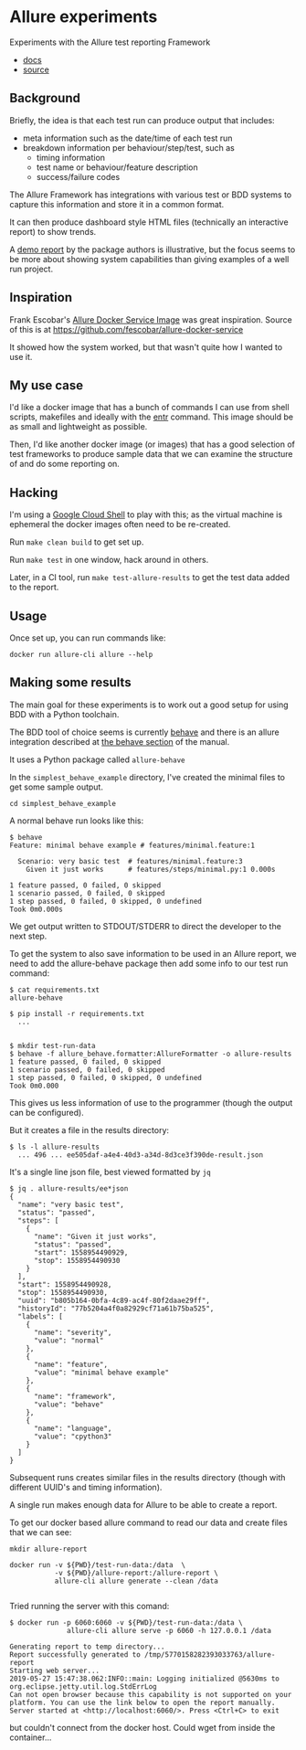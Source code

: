 Allure experiments
==================

Experiments with the Allure test reporting Framework 
* [docs](https://docs.qameta.io/allure/)
* [source](https://github.com/allure-framework/allure2)


Background
----------

Briefly, the idea is that each test run 
can produce output that includes:
* meta information such as the date/time of each test run
* breakdown information per behaviour/step/test, such as
  * timing information
  * test name or behaviour/feature description
  * success/failure codes

The Allure Framework has integrations with various test or BDD systems to capture 
this information and store it in a common format.

It can then produce dashboard style HTML files (technically an interactive report)
to show trends.

A [demo report](https://demo.qameta.io/allure/) by the package authors is illustrative,
but the focus seems to be more about showing system capabilities than giving examples of
a well run project.


Inspiration
-----------

Frank Escobar's 
[Allure Docker Service Image](https://hub.docker.com/r/frankescobar/allure-docker-service)
was great inspiration.
Source of this is at https://github.com/fescobar/allure-docker-service

It showed how the system worked, but that wasn't quite how I wanted to use it.


My use case
-----------

I'd like a docker image that has a bunch of commands I can use from shell
scripts, makefiles and ideally with the
[entr](https://bitbucket.org/eradman/entr/src/default/)
command.
This image should be as small and lightweight as possible.

Then, I'd like another docker image (or images) that has a good selection of test frameworks
to produce sample data that we can examine the structure of and do some reporting on.


Hacking
-------

I'm using a [Google Cloud Shell](https://cloud.google.com/shell/docs/)
to play with this;
as the virtual machine is ephemeral the docker images often need to be re-created.

Run `make clean build` to get set up.

Run `make test` in one window, hack around in others.

Later, in a CI tool, run `make test-allure-results` to get the test data
added to the report.


Usage
-----

Once set up,
you can run commands like:
```
docker run allure-cli allure --help
```

Making some results
-------------------

The main goal for these experiments is to work out a good setup for using
BDD with a Python toolchain.

The BDD tool of choice seems is currently
[behave](https://behave.readthedocs.io/en/latest/tutorial.html)
and there is an allure integration described at
[the behave section](https://docs.qameta.io/allure/#_behave)
of the manual.

It uses a Python package called `allure-behave`

In the `simplest_behave_example` directory,
I've created the minimal files to get some sample output.
```
cd simplest_behave_example
```


A normal behave run looks like this:
```
$ behave
Feature: minimal behave example # features/minimal.feature:1

  Scenario: very basic test  # features/minimal.feature:3
    Given it just works      # features/steps/minimal.py:1 0.000s

1 feature passed, 0 failed, 0 skipped
1 scenario passed, 0 failed, 0 skipped
1 step passed, 0 failed, 0 skipped, 0 undefined
Took 0m0.000s
```

We get output written to STDOUT/STDERR to direct the developer to the next
step.

To get the system to also save information to be used in an Allure report,
we need to add the allure-behave package then add some info to our test run
command:
```
$ cat requirements.txt
allure-behave

$ pip install -r requirements.txt
  ...


$ mkdir test-run-data
$ behave -f allure_behave.formatter:AllureFormatter -o allure-results
1 feature passed, 0 failed, 0 skipped
1 scenario passed, 0 failed, 0 skipped
1 step passed, 0 failed, 0 skipped, 0 undefined
Took 0m0.000
```

This gives us less information of use to the programmer (though the output can
be configured).

But it creates a file in the results directory:
```
$ ls -l allure-results
  ... 496 ... ee505daf-a4e4-40d3-a34d-8d3ce3f390de-result.json
```

It's a single line json file, best viewed formatted by `jq`
```
$ jq . allure-results/ee*json
{
  "name": "very basic test",
  "status": "passed",
  "steps": [
    {
      "name": "Given it just works",
      "status": "passed",
      "start": 1558954490929,
      "stop": 1558954490930
    }
  ],
  "start": 1558954490928,
  "stop": 1558954490930,
  "uuid": "b805b164-0bfa-4c89-ac4f-80f2daae29ff",
  "historyId": "77b5204a4f0a82929cf71a61b75ba525",
  "labels": [
    {
      "name": "severity",
      "value": "normal"
    },
    {
      "name": "feature",
      "value": "minimal behave example"
    },
    {
      "name": "framework",
      "value": "behave"
    },
    {
      "name": "language",
      "value": "cpython3"
    }
  ]
}
```

Subsequent runs creates similar files in the results directory (though with
different UUID's and timing information).

A single run makes enough data for Allure to be able to create a report.

To get our docker based allure command to read our data and create files that
we can see:
```
mkdir allure-report

docker run -v ${PWD}/test-run-data:/data  \
           -v ${PWD}/allure-report:/allure-report \
           allure-cli allure generate --clean /data


```

Tried running the server with this comand:
```
$ docker run -p 6060:6060 -v ${PWD}/test-run-data:/data \
              allure-cli allure serve -p 6060 -h 127.0.0.1 /data

Generating report to temp directory...
Report successfully generated to /tmp/5770158282393033763/allure-report
Starting web server...
2019-05-27 15:47:38.062:INFO::main: Logging initialized @5630ms to org.eclipse.jetty.util.log.StdErrLog
Can not open browser because this capability is not supported on your platform. You can use the link below to open the report manually.
Server started at <http://localhost:6060/>. Press <Ctrl+C> to exit
```
but couldn't connect from the docker host.
Could wget from inside the container...

